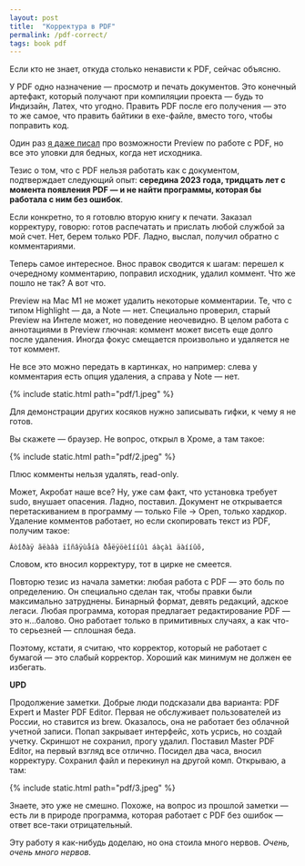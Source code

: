 ```yaml
---
layout: post
title:  "Корректура в PDF"
permalink: /pdf-correct/
tags: book pdf
---
```


Если кто не знает, откуда столько ненависти к PDF, сейчас объясню.

У PDF одно назначение — просмотр и печать документов. Это конечный артефакт,
который получают при компиляции проекта — будь то Индизайн, Латех, что
угодно. Править PDF после его получения — это то же самое, что править байтики в
exe-файле, вместо того, чтобы поправить код.

[preview]: /preview/

Один раз [я даже писал][preview] про возможности Preview по работе с PDF, но все это уловки
для бедных, когда нет исходника.

Тезис о том, что с PDF нельзя работать как с документом, подтверждает следующий
опыт: **середина 2023 года, тридцать лет с момента появления PDF — и не найти
программы, которая бы работала с ним без ошибок**.

Если конкретно, то я готовлю вторую книгу к печати. Заказал корректуру, говорю:
готов распечатать и прислать любой службой за мой счет. Нет, берем только
PDF. Ладно, выслал, получил обратно с комментариями.

Теперь самое интересное. Внос правок сводится к шагам: перешел к очередному
комментарию, поправил исходник, удалил коммент. Что же пошло не так? А вот что.

Preview на Mac M1 не может удалить некоторые комментарии. Те, что с типом
Highlight — да, а Note — нет. Специально проверил, старый Preview на Интеле
может, но поведение неочевидно. В целом работа с аннотациями в Preview глючная:
коммент может висеть еще долго после удаления. Иногда фокус смещается
произвольно и удаляется не тот коммент.

Не все это можно передать в картинках, но например: слева у комментария есть
опция удаления, а справа у Note — нет.

{% include static.html path="pdf/1.jpeg" %}

Для демонстрации других косяков нужно записывать гифки, к чему я не готов.

Вы скажете — браузер. Не вопрос, открыл в Хроме, а там такое:

{% include static.html path="pdf/2.jpeg" %}

Плюс комменты нельзя удалять, read-only.

Может, Акробат наше все? Ну, уже сам факт, что установка требует sudo, внушает опасения. Ладно, поставил. Документ не открывается перетаскиванием в программу — только File -> Open, только хардкор. Удаление комментов работает, но если скопировать текст из PDF, получим такое:

~~~
Âòîðàÿ ãëàâà ïîñâÿùåíà ðåëÿöèîííûì áàçàì äàííûõ,
~~~

Словом, кто вносил корректуру, тот в цирке не смеется.

Повторю тезис из начала заметки: любая работа с PDF — это боль по
определению. Он специально сделан так, чтобы правки были максимально
затруднены. Бинарный формат, девять редакций, адское легаси. Любая программа,
которая предлагает редактирование PDF — это н...балово. Оно работает только в
примитивных случаях, а как что-то серьезней — сплошная беда.

Поэтому, кстати, я считаю, что корректор, который не работает с бумагой — это
слабый корректор. Хороший как минимум не должен ее избегать.

**UPD**

Продолжение заметки. Добрые люди подсказали два варианта: PDF Expert и Master
PDF Editor. Первая не обслуживает пользователей из России, но ставится из
brew. Оказалось, она не работает без облачной учетной записи. Попап закрывает
интерфейс, хоть усрись, но создай учетку. Скриншот не сохранил, прогу удалил.
Поставил Master PDF Editor, на первый взгляд все отлично. Посидел два часа,
вносил корректуру. Сохранил файл и перекинул на другой комп. Открываю, а там:

{% include static.html path="pdf/3.jpeg" %}

Знаете, это уже не смешно. Похоже, на вопрос из прошлой заметки — есть ли в
природе программа, которая работает с PDF без ошибок — ответ все-таки
отрицательный.

Эту работу я как-нибудь доделаю, но она стоила много нервов. *Очень, очень много
нервов.*
